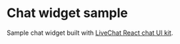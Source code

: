 # Chat widget sample
Sample chat widget built with [LiveChat React chat UI kit](https://docs.livechatinc.com/react-chat-ui-kit/). 
